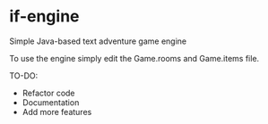 # if-engine
Simple Java-based text adventure game engine

To use the engine simply edit the Game.rooms and Game.items file.

TO-DO:
- Refactor code
- Documentation
- Add more features

